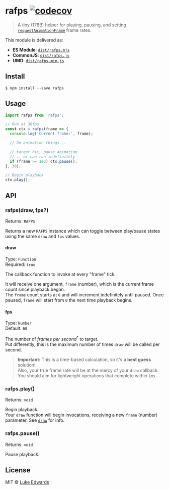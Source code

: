 # rafps [![codecov](https://badgen.now.sh/codecov/c/github/lukeed/rafps)](https://codecov.io/gh/lukeed/rafps)

> A tiny (178B) helper for playing, pausing, and setting [`requestAnimationFrame`](https://developer.mozilla.org/en-US/docs/Web/API/window/requestAnimationFrame) frame rates.

This module is delivered as:

* **ES Module**: [`dist/rafps.mjs`](https://unpkg.com/rafps/dist/index.mjs)
* **CommonJS**: [`dist/rafps.js`](https://unpkg.com/rafps/dist/index.js)
* **UMD**: [`dist/rafps.min.js`](https://unpkg.com/rafps)

## Install

```
$ npm install --save rafps
```


## Usage

```js
import rafps from 'rafps';

// Run at 30fps
const ctx = rafps(frame => {
  console.log('Current frame:', frame);

  // Do animation things...

  // target hit, pause animation
  // .. or can run indefinitely
  if (frame >= 1e3) ctx.pause();
}, 30);

// Begin playback
ctx.play();
```


## API

### rafps(draw, fps?)
Returns: `RAFPS`

Returns a new `RAFPS` instance which can toggle between play/pause states using the same `draw` and `fps` values.

#### draw

Type: `Function`<br>
Required: `true`

The callback function to invoke at every "frame" tick.

It will receive one argument, `frame` (number), which is the current frame count since playback began.<br>The `frame` count starts at `0` and will increment indefinitely until paused. Once paused, `frame` will start from `0` the next time playback begins.

#### fps
Type: `Number`<br>
Default: `60`

The number of _frames per second_<sup>*</sup> to target.<br>
Put differently, this is the maximum number of times `draw` will be called per second.

> **Important:** This is a time-based calculation, so it's a **best guess** solution!<br>Also, your true frame rate will be at the mercy of your `draw` callback. <br>You should aim for lightweight operations that complete within `1ms`.


### rafps.play()
Returns: `void`

Begin playback.<br>
Your `draw` function will begin invocations, receiving a new `frame` (number) parameter. See [`draw`](#draw) for info.

### rafps.pause()
Returns: `void`

Pause playback.


## License

MIT © [Luke Edwards](https://lukeed.com)
